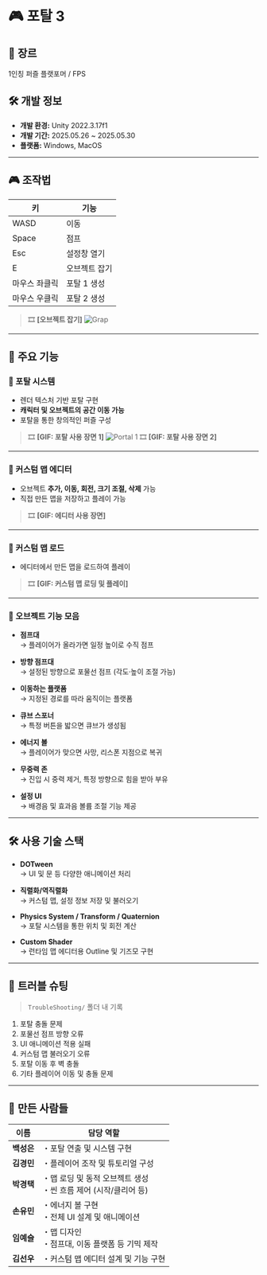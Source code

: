 # 🎮 포탈 3

## 📌 장르  
1인칭 퍼즐 플랫포머 / FPS

## 🛠 개발 정보  
- **개발 환경:** Unity 2022.3.17f1  
- **개발 기간:** 2025.05.26 ~ 2025.05.30  
- **플랫폼:** Windows, MacOS  

---

## 🎮 조작법

| 키 | 기능 |
|----|------|
| WASD | 이동 |
| Space | 점프 |
| Esc | 설정창 열기 |
| E | 오브젝트 잡기 |
| 마우스 좌클릭 | 포탈 1 생성 |
| 마우스 우클릭 | 포탈 2 생성 |

> 🎞️ **[오브젝트 잡기]**
> ![Grap](docs/gif/grap.gif)
---

## 🧩 주요 기능

### 🔵 포탈 시스템
- 렌더 텍스처 기반 포탈 구현
- **캐릭터 및 오브젝트의 공간 이동 가능**
- 포탈을 통한 창의적인 퍼즐 구성

> 🎞️ **[GIF: 포탈 사용 장면 1]**
> ![Portal 1](docs/gif/portal_1.gif)
> 🎞️ **[GIF: 포탈 사용 장면 2]**

---

### 🧱 커스텀 맵 에디터
- 오브젝트 **추가, 이동, 회전, 크기 조절, 삭제** 가능
- 직접 만든 맵을 저장하고 플레이 가능

> 🎞️ **[GIF: 에디터 사용 장면]**

---

### 📂 커스텀 맵 로드
- 에디터에서 만든 맵을 로드하여 플레이

> 🎞️ **[GIF: 커스텀 맵 로딩 및 플레이]**

---

### 🧩 오브젝트 기능 모음

- **점프대**  
  → 플레이어가 올라가면 일정 높이로 수직 점프

- **방향 점프대**  
  → 설정된 방향으로 포물선 점프 (각도·높이 조절 가능)

- **이동하는 플랫폼**  
  → 지정된 경로를 따라 움직이는 플랫폼

- **큐브 스포너**  
  → 특정 버튼을 밟으면 큐브가 생성됨

- **에너지 볼**  
  → 플레이어가 맞으면 사망, 리스폰 지점으로 복귀

- **무중력 존**  
  → 진입 시 중력 제거, 특정 방향으로 힘을 받아 부유

- **설정 UI**  
  → 배경음 및 효과음 볼륨 조절 기능 제공

---

## 🛠 사용 기술 스택

- **DOTween**  
  → UI 및 문 등 다양한 애니메이션 처리  

- **직렬화/역직렬화**  
  → 커스텀 맵, 설정 정보 저장 및 불러오기  

- **Physics System / Transform / Quaternion**  
  → 포탈 시스템을 통한 위치 및 회전 계산  

- **Custom Shader**  
  → 런타임 맵 에디터용 Outline 및 기즈모 구현  

---

## 🧪 트러블 슈팅

> `TroubleShooting/` 폴더 내 기록  

1. 포탈 충돌 문제  
2. 포물선 점프 방향 오류  
3. UI 애니메이션 적용 실패  
4. 커스텀 맵 불러오기 오류  
5. 포탈 이동 후 벽 충돌  
6. 기타 플레이어 이동 및 충돌 문제  

---

## 👥 만든 사람들

| 이름     | 담당 역할 |
|----------|------------|
| **백성은** | ・포탈 연출 및 시스템 구현 |
| **김경민** | ・플레이어 조작 및 튜토리얼 구성 |
| **박경택** | ・맵 로딩 및 동적 오브젝트 생성<br>・씬 흐름 제어 (시작/클리어 등) |
| **손유민** | ・에너지 볼 구현<br>・전체 UI 설계 및 애니메이션 |
| **임예슬** | ・맵 디자인<br>・점프대, 이동 플랫폼 등 기믹 제작 |
| **김선우** | ・커스텀 맵 에디터 설계 및 기능 구현 |

